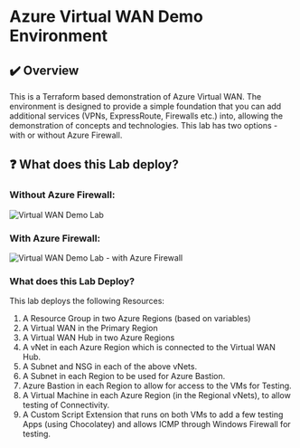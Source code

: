 # Azure Virtual WAN Demo Environment

## :heavy_check_mark: Overview
This is a Terraform based demonstration of Azure Virtual WAN. The environment is designed to provide a simple foundation that you can add additional services (VPNs, ExpressRoute, Firewalls etc.) into, allowing the demonstration of concepts and technologies. This lab has two options - with or without Azure Firewall. 

## :question: What does this Lab deploy?

### Without Azure Firewall:

![Virtual WAN Demo Lab](https://raw.githubusercontent.com/jakewalsh90/Terraform-Azure/main/Virtual-WAN-Demo/images/Virtual-WAN.png?raw=true)

### With Azure Firewall:

![Virtual WAN Demo Lab - with Azure Firewall](https://raw.githubusercontent.com/jakewalsh90/Terraform-Azure/main/Virtual-WAN-Demo/images/Virtual-WAN-with-Firewall.png?raw=true)

### What does this Lab Deploy?

This lab deploys the following Resources:

1. A Resource Group in two Azure Regions (based on variables)
2. A Virtual WAN in the Primary Region
3. A Virtual WAN Hub in two Azure Regions
4. A vNet in each Azure Region which is connected to the Virtual WAN Hub.
6. A Subnet and NSG in each of the above vNets.
7. A Subnet in each Region to be used for Azure Bastion.  
8. Azure Bastion in each Region to allow for access to the VMs for Testing. 
9. A Virtual Machine in each Azure Region (in the Regional vNets), to allow testing of Connectivity. 
10. A Custom Script Extension that runs on both VMs to add a few testing Apps (using Chocolatey) and allows ICMP through Windows Firewall for testing. 